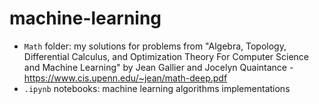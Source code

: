 # machine-learning
- `Math` folder: my solutions for problems from "Algebra, Topology, Differential Calculus, and Optimization Theory For Computer Science and Machine Learning" by Jean Gallier and Jocelyn Quaintance - https://www.cis.upenn.edu/~jean/math-deep.pdf
- `.ipynb` notebooks: machine learning algorithms implementations
